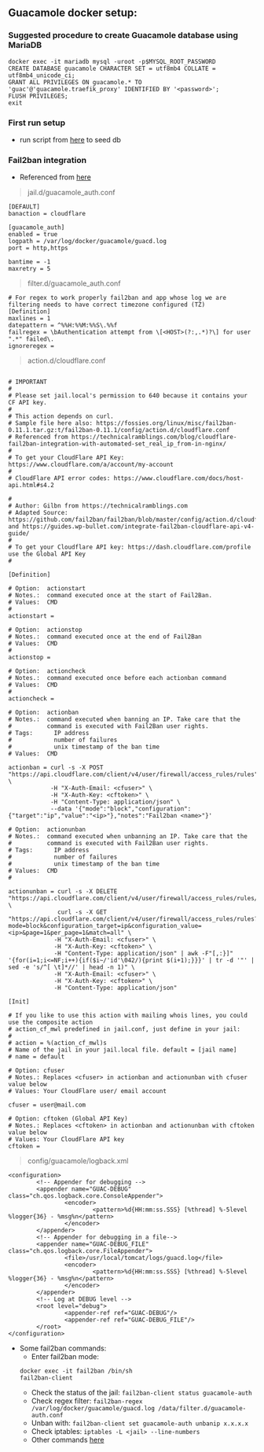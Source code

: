 ## Guacamole docker setup:

### Suggested procedure to create Guacamole database using MariaDB

```
docker exec -it mariadb mysql -uroot -p$MYSQL_ROOT_PASSWORD
CREATE DATABASE guacamole CHARACTER SET = utf8mb4 COLLATE = utf8mb4_unicode_ci;
GRANT ALL PRIVILEGES ON guacamole.* TO 'guac'@'guacamole.traefik_proxy' IDENTIFIED BY '<password>';
FLUSH PRIVILEGES;
exit
```

### First run setup

* run script from [here](https://raw.githubusercontent.com/jerkovicl/traefik-docker/master/scripts/init_guacamole_db.sql) to seed db

### Fail2ban integration

* Referenced from [here](https://github.com/crazy-max/docker-fail2ban/tree/master/examples/jails)

> jail.d/guacamole_auth.conf
```
[DEFAULT]
banaction = cloudflare

[guacamole_auth]
enabled = true
logpath = /var/log/docker/guacamole/guacd.log
port = http,https

bantime = -1
maxretry = 5
```
> filter.d/guacamole_auth.conf
```
# For regex to work properly fail2ban and app whose log we are filtering needs to have correct timezone configured (TZ)
[Definition]
maxlines = 1
datepattern = ^%%H:%%M:%%S\.%%f
failregex = \bAuthentication attempt from \[<HOST>(?:,.*)?\] for user ".*" failed\.
ignoreregex =
```
> action.d/cloudflare.conf
```

# IMPORTANT
#
# Please set jail.local's permission to 640 because it contains your CF API key.
#
# This action depends on curl.
# Sample file here also: https://fossies.org/linux/misc/fail2ban-0.11.1.tar.gz:t/fail2ban-0.11.1/config/action.d/cloudflare.conf
# Referenced from https://technicalramblings.com/blog/cloudflare-fail2ban-integration-with-automated-set_real_ip_from-in-nginx/
#
# To get your CloudFlare API Key: https://www.cloudflare.com/a/account/my-account
#
# CloudFlare API error codes: https://www.cloudflare.com/docs/host-api.html#s4.2

#
# Author: Gilbn from https://technicalramblings.com
# Adapted Source: https://github.com/fail2ban/fail2ban/blob/master/config/action.d/cloudflare.conf and https://guides.wp-bullet.com/integrate-fail2ban-cloudflare-api-v4-guide/
#
# To get your Cloudflare API key: https://dash.cloudflare.com/profile use the Global API Key
#

[Definition]

# Option:  actionstart
# Notes.:  command executed once at the start of Fail2Ban.
# Values:  CMD
#
actionstart =

# Option:  actionstop
# Notes.:  command executed once at the end of Fail2Ban
# Values:  CMD
#
actionstop =

# Option:  actioncheck
# Notes.:  command executed once before each actionban command
# Values:  CMD
#
actioncheck =

# Option:  actionban
# Notes.:  command executed when banning an IP. Take care that the
#          command is executed with Fail2Ban user rights.
# Tags:      IP address
#            number of failures
#            unix timestamp of the ban time
# Values:  CMD

actionban = curl -s -X POST "https://api.cloudflare.com/client/v4/user/firewall/access_rules/rules" \
            -H "X-Auth-Email: <cfuser>" \
            -H "X-Auth-Key: <cftoken>" \
            -H "Content-Type: application/json" \
            --data '{"mode":"block","configuration":{"target":"ip","value":"<ip>"},"notes":"Fail2ban <name>"}'

# Option:  actionunban
# Notes.:  command executed when unbanning an IP. Take care that the
#          command is executed with Fail2Ban user rights.
# Tags:      IP address
#            number of failures
#            unix timestamp of the ban time
# Values:  CMD
#

actionunban = curl -s -X DELETE "https://api.cloudflare.com/client/v4/user/firewall/access_rules/rules/$( \
              curl -s -X GET "https://api.cloudflare.com/client/v4/user/firewall/access_rules/rules?mode=block&configuration_target=ip&configuration_value=<ip>&page=1&per_page=1&match=all" \
             -H "X-Auth-Email: <cfuser>" \
             -H "X-Auth-Key: <cftoken>" \
             -H "Content-Type: application/json" | awk -F"[,:}]" '{for(i=1;i<=NF;i++){if($i~/'id'\042/){print $(i+1);}}}' | tr -d '"' | sed -e 's/^[ \t]*//' | head -n 1)" \
             -H "X-Auth-Email: <cfuser>" \
             -H "X-Auth-Key: <cftoken>" \
             -H "Content-Type: application/json"

[Init]

# If you like to use this action with mailing whois lines, you could use the composite action
# action_cf_mwl predefined in jail.conf, just define in your jail:
#
# action = %(action_cf_mwl)s
# Name of the jail in your jail.local file. default = [jail name]
# name = default

# Option: cfuser
# Notes.: Replaces <cfuser> in actionban and actionunban with cfuser value below
# Values: Your CloudFlare user/ email account

cfuser = user@mail.com

# Option: cftoken (Global API Key)
# Notes.: Replaces <cftoken> in actionban and actionunban with cftoken value below
# Values: Your CloudFlare API key 
cftoken = 
```

> config/guacamole/logback.xml
```
<configuration>
        <!-- Appender for debugging -->
        <appender name="GUAC-DEBUG" class="ch.qos.logback.core.ConsoleAppender">
                <encoder>
                        <pattern>%d{HH:mm:ss.SSS} [%thread] %-5level %logger{36} - %msg%n</pattern>
                </encoder>
        </appender>
        <!-- Appender for debugging in a file-->
        <appender name="GUAC-DEBUG_FILE" class="ch.qos.logback.core.FileAppender">
                <file>/usr/local/tomcat/logs/guacd.log</file>
                <encoder>
                        <pattern>%d{HH:mm:ss.SSS} [%thread] %-5level %logger{36} - %msg%n</pattern>
                </encoder>
        </appender>
        <!-- Log at DEBUG level -->
        <root level="debug">
                <appender-ref ref="GUAC-DEBUG"/>
                <appender-ref ref="GUAC-DEBUG_FILE"/>
        </root>
</configuration>
```

* Some fail2ban commands:
    - Enter fail2ban mode: 
    ```
    docker exec -it fail2ban /bin/sh
    fail2ban-client
    ```
    - Check the status of the jail: `fail2ban-client status guacamole-auth`
    - Check regex filter: `fail2ban-regex /var/log/docker/guacamole/guacd.log /data/filter.d/guacamole-auth.conf`
    - Unban with: `fail2ban-client set guacamole-auth unbanip x.x.x.x`
    - Check iptables: `iptables -L <jail> --line-numbers`
    - Other commands [here](https://www.fail2ban.org/wiki/index.php/Commands)
